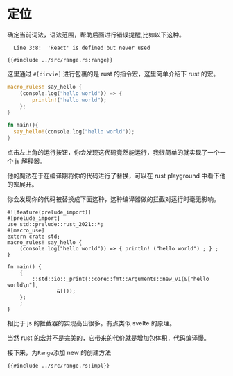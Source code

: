 # 定位

确定当前词法，语法范围，帮助后面进行错误提醒,比如以下这种。

```
  Line 3:8:  'React' is defined but never used
```

```rust,no_run,noplayground
{{#include ../src/range.rs:range}}
```

这里通过 `#[dirvie]` 进行包裹的是 rust 的指令宏，这里简单介绍下 rust 的宏。

```rust
macro_rules! say_hello {
    (console.log("hello world")) => {
        println!("hello world");
    };
}

fn main(){
  say_hello!(console.log("hello world"));
}

```

点击左上角的运行按钮，你会发现这代码竟然能运行，我很简单的就实现了一个一个 js 解释器。

他的魔法在于在编译期将你的代码进行了替换，可以在 rust playground 中看下他的宏展开。

你会发现你的代码被替换成下面这种，这种编译器做的拦截对运行时毫无影响。

```rust,no_run,noplayground
#![feature(prelude_import)]
#[prelude_import]
use std::prelude::rust_2021::*;
#[macro_use]
extern crate std;
macro_rules! say_hello {
    (console.log("hello world")) => { println! ("hello world") ; } ;
}

fn main() {
    {
        ::std::io::_print(::core::fmt::Arguments::new_v1(&["hello world\n"],
                &[]));
    };
    ;
}
```

相比于 js 的拦截器的实现高出很多。有点类似 svelte 的原理。

当然 rust 的宏并不是完美的，它带来的代价就是增加包体积，代码编译慢。

接下来，为`Range`添加 new 的创建方法

```rust,no_run,noplayground
{{#include ../src/range.rs:impl}}
```
